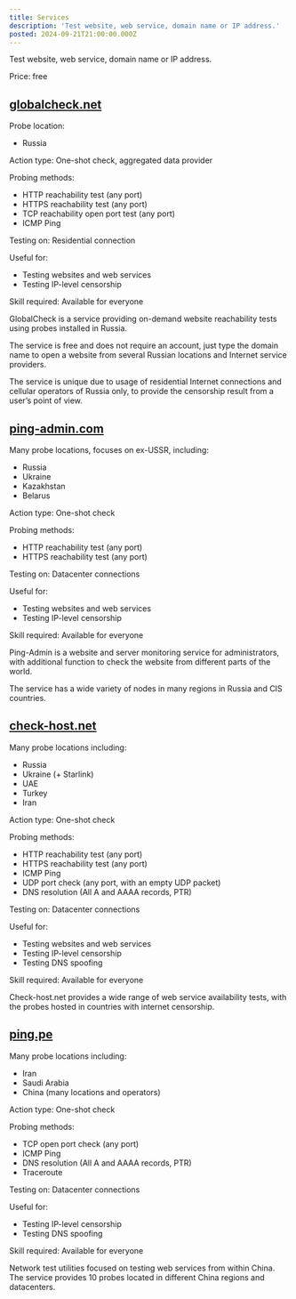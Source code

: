 ```yaml
---
title: Services
description: 'Test website, web service, domain name or IP address.'
posted: 2024-09-21T21:00:00.000Z
---
```


Test website, web service, domain name or IP address.

Price: free

## [globalcheck.net](https://globalcheck.net/)

Probe location:

* Russia

Action type: One-shot check, aggregated data provider

Probing methods:

* HTTP reachability test (any port)
* HTTPS reachability test (any port)
* TCP reachability open port test (any port)
* ICMP Ping

Testing on: Residential connection

Useful for:

* Testing websites and web services
* Testing IP-level censorship

Skill required: Available for everyone

GlobalCheck is a service providing on-demand website reachability tests using probes installed in Russia.

The service is free and does not require an account, just type the domain name to open a website from several Russian locations and Internet service providers.

The service is unique due to usage of residential Internet connections and cellular operators of Russia only, to provide the censorship result from a user’s point of view.

## [ping-admin.com](https://ping-admin.com/free_test/)

Many probe locations, focuses on ex-USSR, including:

* Russia
* Ukraine
* Kazakhstan
* Belarus

Action type: One-shot check

Probing methods:

* HTTP reachability test (any port)
* HTTPS reachability test (any port)

Testing on: Datacenter connections

Useful for:

* Testing websites and web services
* Testing IP-level censorship

Skill required: Available for everyone

Ping-Admin is a website and server monitoring service for administrators, with additional function to check the website from different parts of the world.

The service has a wide variety of nodes in many regions in Russia and CIS countries.

## [check-host.net](https://check-host.net/)

Many probe locations including:

* Russia
* Ukraine (+ Starlink)
* UAE
* Turkey
* Iran

Action type: One-shot check

Probing methods:

* HTTP reachability test (any port)
* HTTPS reachability test (any port)
* ICMP Ping
* UDP port check (any port, with an empty UDP packet)
* DNS resolution (All A and AAAA records, PTR)

Testing on: Datacenter connections

Useful for:

* Testing websites and web services
* Testing IP-level censorship
* Testing DNS spoofing

Skill required: Available for everyone

Check-host.net provides a wide range of web service availability tests, with the probes hosted in countries with internet censorship.

## [ping.pe](https://ping.pe)

Many probe locations including:

* Iran
* Saudi Arabia
* China (many locations and operators)

Action type: One-shot check

Probing methods:

* TCP open port check (any port)
* ICMP Ping
* DNS resolution (All A and AAAA records, PTR)
* Traceroute

Testing on: Datacenter connections

Useful for:

* Testing IP-level censorship
* Testing DNS spoofing

Skill required: Available for everyone

Network test utilities focused on testing web services from within China. The service provides 10 probes located in different China regions and datacenters.
